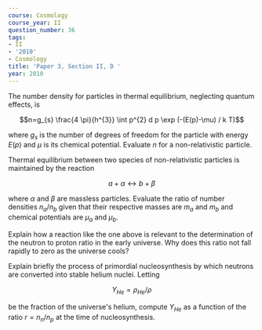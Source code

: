 ```yaml
---
course: Cosmology
course_year: II
question_number: 36
tags:
- II
- '2010'
- Cosmology
title: 'Paper 3, Section II, D '
year: 2010
---
```




The number density for particles in thermal equilibrium, neglecting quantum effects, is

$$n=g_{s} \frac{4 \pi}{h^{3}} \int p^{2} d p \exp (-(E(p)-\mu) / k T)$$

where $g_{s}$ is the number of degrees of freedom for the particle with energy $E(p)$ and $\mu$ is its chemical potential. Evaluate $n$ for a non-relativistic particle.

Thermal equilibrium between two species of non-relativistic particles is maintained by the reaction

$$a+\alpha \leftrightarrow b+\beta$$

where $\alpha$ and $\beta$ are massless particles. Evaluate the ratio of number densities $n_{a} / n_{b}$ given that their respective masses are $m_{a}$ and $m_{b}$ and chemical potentials are $\mu_{a}$ and $\mu_{b}$.

Explain how a reaction like the one above is relevant to the determination of the neutron to proton ratio in the early universe. Why does this ratio not fall rapidly to zero as the universe cools?

Explain briefly the process of primordial nucleosynthesis by which neutrons are converted into stable helium nuclei. Letting

$$Y_{H e}=\rho_{H e} / \rho$$

be the fraction of the universe's helium, compute $Y_{H e}$ as a function of the ratio $r=n_{n} / n_{p}$ at the time of nucleosynthesis.